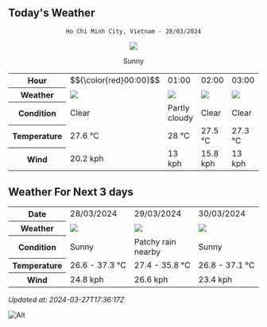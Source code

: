 ## Today's Weather
<div align="center">

`Ho Chi Minh City, Vietnam - 28/03/2024`

<img src="https://cdn.weatherapi.com/weather/64x64/day/113.png"/>

Sunny

</div>


<table>
    <tr>
        <th>Hour</th>
          <td>$${\color{red}00:00}$$</td>   <td>01:00</div>   <td>02:00</div>   <td>03:00</div>   <td>04:00</div>   <td>05:00</div>   <td>06:00</div>   <td>07:00</div>   <td>08:00</div>   <td>09:00</div>   <td>10:00</div>   <td>11:00</div>   <td>12:00</div>   <td>13:00</div>   <td>14:00</div>   <td>15:00</div>   <td>16:00</div>   <td>17:00</div>   <td>18:00</div>   <td>19:00</div>   <td>20:00</div>   <td>21:00</div>   <td>22:00</div>   <td>23:00</div> 
    </tr>
    <tr>
        <th>Weather</th>
        <td><img src="https://cdn.weatherapi.com/weather/64x64/night/113.png"></img></td><td><img src="https://cdn.weatherapi.com/weather/64x64/night/116.png"></img></td><td><img src="https://cdn.weatherapi.com/weather/64x64/night/113.png"></img></td><td><img src="https://cdn.weatherapi.com/weather/64x64/night/113.png"></img></td><td><img src="https://cdn.weatherapi.com/weather/64x64/night/113.png"></img></td><td><img src="https://cdn.weatherapi.com/weather/64x64/night/113.png"></img></td><td><img src="https://cdn.weatherapi.com/weather/64x64/day/113.png"></img></td><td><img src="https://cdn.weatherapi.com/weather/64x64/day/113.png"></img></td><td><img src="https://cdn.weatherapi.com/weather/64x64/day/113.png"></img></td><td><img src="https://cdn.weatherapi.com/weather/64x64/day/113.png"></img></td><td><img src="https://cdn.weatherapi.com/weather/64x64/day/113.png"></img></td><td><img src="https://cdn.weatherapi.com/weather/64x64/day/113.png"></img></td><td><img src="https://cdn.weatherapi.com/weather/64x64/day/116.png"></img></td><td><img src="https://cdn.weatherapi.com/weather/64x64/day/116.png"></img></td><td><img src="https://cdn.weatherapi.com/weather/64x64/day/116.png"></img></td><td><img src="https://cdn.weatherapi.com/weather/64x64/day/113.png"></img></td><td><img src="https://cdn.weatherapi.com/weather/64x64/day/113.png"></img></td><td><img src="https://cdn.weatherapi.com/weather/64x64/day/113.png"></img></td><td><img src="https://cdn.weatherapi.com/weather/64x64/day/113.png"></img></td><td><img src="https://cdn.weatherapi.com/weather/64x64/night/113.png"></img></td><td><img src="https://cdn.weatherapi.com/weather/64x64/night/113.png"></img></td><td><img src="https://cdn.weatherapi.com/weather/64x64/night/116.png"></img></td><td><img src="https://cdn.weatherapi.com/weather/64x64/night/116.png"></img></td><td><img src="https://cdn.weatherapi.com/weather/64x64/night/113.png"></img></td>
    </tr>
    <tr>
        <th>Condition</th>
        <td width="200px">Clear </td><td width="200px">Partly cloudy</td><td width="200px">Clear </td><td width="200px">Clear </td><td width="200px">Clear </td><td width="200px">Clear </td><td width="200px">Sunny</td><td width="200px">Sunny</td><td width="200px">Sunny</td><td width="200px">Sunny</td><td width="200px">Sunny</td><td width="200px">Sunny</td><td width="200px">Partly Cloudy </td><td width="200px">Partly Cloudy </td><td width="200px">Partly Cloudy </td><td width="200px">Sunny</td><td width="200px">Sunny</td><td width="200px">Sunny</td><td width="200px">Sunny</td><td width="200px">Clear </td><td width="200px">Clear </td><td width="200px">Partly Cloudy </td><td width="200px">Partly Cloudy </td><td width="200px">Clear </td>
    </tr>
    <tr>
        <th>Temperature</th>
        <td>27.6 °C</td><td>28 °C</td><td>27.5 °C</td><td>27.3 °C</td><td>27.1 °C</td><td>26.8 °C</td><td>26.7 °C</td><td>28.1 °C</td><td>30 °C</td><td>32.1 °C</td><td>34 °C</td><td>35.6 °C</td><td>36.9 °C</td><td>37.2 °C</td><td>36 °C</td><td>35 °C</td><td>34 °C</td><td>32.4 °C</td><td>30.5 °C</td><td>29.2 °C</td><td>28.9 °C</td><td>28.7 °C</td><td>28.7 °C</td><td>28.5 °C</td>
    </tr>
    <tr>
        <th>Wind</th>
        <td>20.2 kph</td><td>13 kph</td><td>15.8 kph</td><td>13 kph</td><td>10.8 kph</td><td>10.4 kph</td><td>9.4 kph</td><td>10.4 kph</td><td>14.8 kph</td><td>15.8 kph</td><td>14.8 kph</td><td>15.1 kph</td><td>16.9 kph</td><td>21.6 kph</td><td>26.3 kph</td><td>24.5 kph</td><td>23 kph</td><td>22.3 kph</td><td>21.2 kph</td><td>19.8 kph</td><td>16.6 kph</td><td>12.6 kph</td><td>11.9 kph</td><td>10.8 kph</td>
    </tr>
</table>


## Weather For Next 3 days


<table>
    <tr>
        <th>Date</th>
        <td>28/03/2024</td><td>29/03/2024</td><td>30/03/2024</td>
    </tr>
    <tr>
        <th>Weather</th>
        <td><img src="https://cdn.weatherapi.com/weather/64x64/day/113.png"></img></td><td><img src="https://cdn.weatherapi.com/weather/64x64/day/176.png"></img></td><td><img src="https://cdn.weatherapi.com/weather/64x64/day/113.png"></img></td>
    </tr>
    <tr>
        <th>Condition</th>
        <td width="200px">Sunny</td><td width="200px">Patchy rain nearby</td><td width="200px">Sunny</td>
    </tr>
    <tr>
        <th>Temperature</th>
        <td>26.6 -  37.3 °C</td><td>27.4 -  35.8 °C</td><td>26.8 -  37.1 °C</td>
    </tr>
    <tr>
        <th>Wind</th>
        <td>24.8 kph</td><td>26.6 kph</td><td>23.4 kph</td>
    </tr>
</table>


*Updated at: 2024-03-27T17:36:17Z*

![Alt](https://repobeats.axiom.co/api/embed/7d451ae2cdef1648d2e14e5cc714356b2ebae209.svg "Repobeats analytics image")